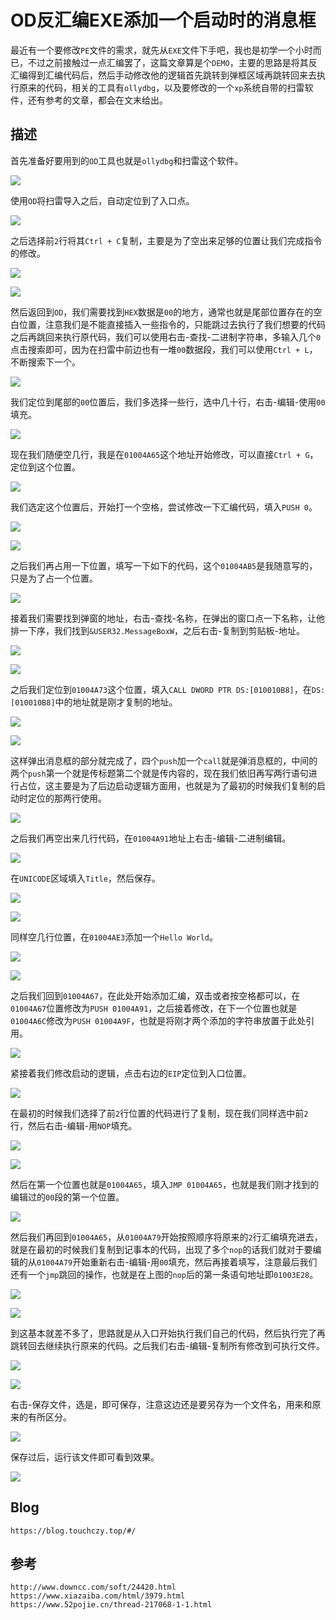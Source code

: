 # OD反汇编EXE添加一个启动时的消息框
最近有一个要修改`PE`文件的需求，就先从`EXE`文件下手吧，我也是初学一个小时而已，不过之前接触过一点汇编罢了，这篇文章算是个`DEMO`，主要的思路是将其反汇编得到汇编代码后，然后手动修改他的逻辑首先跳转到弹框区域再跳转回来去执行原来的代码，相关的工具有`ollydbg`，以及要修改的一个`xp`系统自带的扫雷软件，还有参考的文章，都会在文末给出。

## 描述
首先准备好要用到的`OD`工具也就是`ollydbg`和扫雷这个软件。

![](screenshots/2023-04-14-21-05-32.jpg)

使用`OD`将扫雷导入之后，自动定位到了入口点。

![](screenshots/2023-04-14-21-05-38.png)

之后选择前`2`行将其`Ctrl + C`复制，主要是为了空出来足够的位置让我们完成指令的修改。

![](screenshots/2023-04-14-21-06-24.png)

![](screenshots/2023-04-14-21-06-29.jpg)



然后返回到`OD`，我们需要找到`HEX`数据是`00`的地方，通常也就是尾部位置存在的空白位置，注意我们是不能直接插入一些指令的，只能跳过去执行了我们想要的代码之后再跳回来执行原代码，我们可以使用右击-查找-二进制字符串，多输入几个`0`点击搜索即可，因为在扫雷中前边也有一堆`00`数据段，我们可以使用`Ctrl + L`，不断搜索下一个。


![](screenshots/2023-04-14-21-06-36.png)

我们定位到尾部的`00`位置后，我们多选择一些行，选中几十行，右击-编辑-使用`00`填充。


![](screenshots/2023-04-14-21-06-43.png)

现在我们随便空几行，我是在`01004A65`这个地址开始修改，可以直接`Ctrl + G`，定位到这个位置。


![](screenshots/2023-04-14-21-06-49.png)


我们选定这个位置后，开始打一个空格，尝试修改一下汇编代码，填入`PUSH 0`。


![](screenshots/2023-04-14-21-06-55.png)

![](screenshots/2023-04-14-21-07-00.png)


之后我们再占用一下位置，填写一下如下的代码，这个`01004AB5`是我随意写的，只是为了占一个位置。

![](screenshots/2023-04-14-21-07-07.png)

接着我们需要找到弹窗的地址，右击-查找-名称，在弹出的窗口点一下名称，让他排一下序，我们找到`&USER32.MessageBoxW`，之后右击-复制到剪贴板-地址。

![](screenshots/2023-04-14-21-07-13.png)

![](screenshots/2023-04-14-21-07-19.png)

之后我们定位到`01004A73`这个位置，填入`CALL DWORD PTR DS:[010010B8]`，在`DS:[010010B8]`中的地址就是刚才复制的地址。

![](screenshots/2023-04-14-21-07-25.png)

![](screenshots/2023-04-14-21-07-32.png)

这样弹出消息框的部分就完成了，四个`push`加一个`call`就是弹消息框的，中间的两个`push`第一个就是传标题第二个就是传内容的，现在我们依旧再写两行语句进行占位，这主要是为了后边启动逻辑方面用，也就是为了最初的时候我们复制的启动时定位的那两行使用。

![](screenshots/2023-04-14-21-07-40.png)

之后我们再空出来几行代码，在`01004A91`地址上右击-编辑-二进制编辑。

![](screenshots/2023-04-14-21-07-48.png)

在`UNICODE`区域填入`Title`，然后保存。

![](screenshots/2023-04-14-21-07-53.png)

![](screenshots/2023-04-14-21-08-00.png)

同样空几行位置，在`01004AE3`添加一个`Hello World`。

![](screenshots/2023-04-14-21-08-07.png)

![](screenshots/2023-04-14-21-08-14.png)

之后我们回到`01004A67`，在此处开始添加汇编，双击或者按空格都可以，在`01004A67`位置修改为`PUSH 01004A91`，之后接着修改，在下一个位置也就是`01004A6C`修改为`PUSH 01004A9F`，也就是将刚才两个添加的字符串放置于此处引用。

![](screenshots/2023-04-14-21-08-21.png)

紧接着我们修改启动的逻辑，点击右边的`EIP`定位到入口位置。

![](screenshots/2023-04-14-21-08-29.png)

在最初的时候我们选择了前`2`行位置的代码进行了复制，现在我们同样选中前`2`行，然后右击-编辑-用`NOP`填充。

![](screenshots/2023-04-14-21-08-35.png)

![](screenshots/2023-04-14-21-08-41.png)

然后在第一个位置也就是`01004A65`，填入`JMP 01004A65`，也就是我们刚才找到的编辑过的`00`段的第一个位置。

![](screenshots/2023-04-14-21-08-48.png)

然后我们再回到`01004A65`，从`01004A79`开始按照顺序将原来的`2`行汇编填充进去，就是在最初的时候我们复制到记事本的代码，出现了多个`nop`的话我们就对于要编辑的从`01004A79`开始重新右击-编辑-用`00`填充，然后再接着填写，注意最后我们还有一个`jmp`跳回的操作，也就是在上图的`nop`后的第一条语句地址即`01003E28`。

![](screenshots/2023-04-14-21-08-55.png)

![](screenshots/2023-04-14-21-09-00.png)

到这基本就差不多了，思路就是从入口开始执行我们自己的代码，然后执行完了再跳转回去继续执行原来的代码。之后我们右击-编辑-复制所有修改到可执行文件。

![](screenshots/2023-04-14-21-09-08.png)

![](screenshots/2023-04-14-21-09-14.png)

右击-保存文件，选是，即可保存，注意这边还是要另存为一个文件名，用来和原来的有所区分。


![](screenshots/2023-04-14-21-09-37.png)

保存过后，运行该文件即可看到效果。

![](screenshots/2023-04-14-21-09-43.jpg)

## Blog

```
https://blog.touchczy.top/#/
```

## 参考

```
http://www.downcc.com/soft/24420.html
https://www.xiazaiba.com/html/3979.html
https://www.52pojie.cn/thread-217068-1-1.html
```
